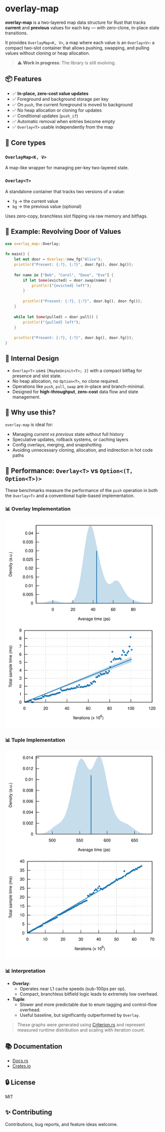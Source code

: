 # overlay-map

**overlay-map** is a two-layered map data structure for Rust that tracks **current** and **previous** values for each key — with zero-clone, in-place state transitions.

It provides `OverlayMap<K, V>`, a map where each value is an `Overlay<V>`: a compact two-slot container that allows pushing, swapping, and pulling values without cloning or heap allocation.

> ⚠️ **Work in progress**: The library is still evolving.

## 📦 Features

- ✅ **In-place, zero-cost value updates**
- ✅ Foreground and background storage per key
- ✅ On `push`, the current foreground is moved to background
- ✅ No heap allocation or cloning for updates
- ✅ Conditional updates (`push_if`)
- ✅ Automatic removal when entries become empty
- ✅ `Overlay<T>` usable independently from the map

## 🧠 Core types

### `OverlayMap<K, V>`

A map-like wrapper for managing per-key two-layered state.

### `Overlay<T>`

A standalone container that tracks two versions of a value:
- `fg` → the current value
- `bg` → the previous value (optional)

Uses zero-copy, branchless slot flipping via raw memory and bitflags.

## 🚀 Example: Revolving Door of Values

```rust
use overlay_map::Overlay;

fn main() {
    let mut door = Overlay::new_fg("Alice");
    println!("Present: {:?}, {:?}", door.fg(), door.bg());

    for name in ["Bob", "Carol", "Dave", "Eve"] {
        if let Some(evicted) = door.swap(name) {
            println!("{evicted} left");
        }

        println!("Present: {:?}, {:?}", door.bg(), door.fg());
    }

    while let Some(pulled) = door.pull() {
        println!("{pulled} left");
    }

    println!("Present: {:?}, {:?}", door.bg(), door.fg());
}
```

## 🔬 Internal Design

- `Overlay<T>` uses `[MaybeUninit<T>; 2]` with a compact bitflag for presence and slot state.
- No heap allocation, no `Option<T>`, no clone required.
- Operations like `push`, `pull`, `swap` are in-place and branch-minimal.
- Designed for **high-throughput**, **zero-cost** data flow and state management.

## 🧠 Why use this?

`overlay-map` is ideal for:

- Managing *current vs previous* state without full history
- Speculative updates, rollback systems, or caching layers
- Config overlays, merging, and snapshotting
- Avoiding unnecessary cloning, allocation, and indirection in hot code paths

## 🧪 Performance: `Overlay<T>` vs `Option<(T, Option<T>)>`

These benchmarks measure the performance of the `push` operation in both the `Overlay<T>` and a conventional tuple-based implementation.

### 📊 Overlay Implementation

![Overlay PDF](./assets/overlay_pdf.svg)
![Overlay Regression](./assets/overlay_regression.svg)

### 📊 Tuple Implementation

![Tuple PDF](./assets/tuple_pdf.svg)
![Tuple Regression](./assets/tuple_regression.svg)

### 📊 Interpretation

- **Overlay**:
  - Operates near L1 cache speeds (sub-100ps per op).
  - Compact, branchless bitfield logic leads to extremely low overhead.
- **Tuple**:
  - Slower and more predictable due to enum tagging and control-flow overhead.
  - Useful baseline, but significantly outperformed by `Overlay`.

> These graphs were generated using [Criterion.rs](https://bheisler.github.io/criterion.rs/book/) and represent measured runtime distribution and scaling with iteration count.

## 📚 Documentation

- [Docs.rs](https://docs.rs/overlay-map)
- [Crates.io](https://crates.io/crates/overlay-map)

## 🔒 License

MIT

## ✨ Contributing

Contributions, bug reports, and feature ideas welcome.
